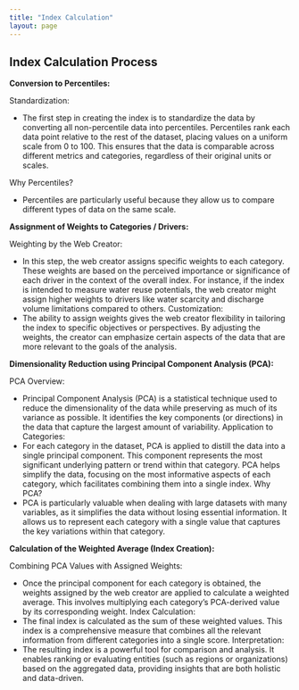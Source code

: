```yaml
---
title: "Index Calculation"
layout: page
---
```


## Index Calculation Process
**Conversion to Percentiles:**

Standardization:
- The first step in creating the index is to standardize the data by converting all non-percentile data into percentiles. Percentiles rank each data point relative to the rest of the dataset, placing values on a uniform scale from 0 to 100. This ensures that the data is comparable across different metrics and categories, regardless of their original units or scales.

Why Percentiles?
- Percentiles are particularly useful because they allow us to compare different types of data on the same scale.

**Assignment of Weights to Categories / Drivers:**

Weighting by the Web Creator:
- In this step, the web creator assigns specific weights to each category. These weights are based on the perceived importance or significance of each driver in the context of the overall index. For instance, if the index is intended to measure water reuse potentials, the web creator might assign higher weights to drivers like water scarcity and discharge volume limitations compared to others.
Customization:
- The ability to assign weights gives the web creator flexibility in tailoring the index to specific objectives or perspectives. By adjusting the weights, the creator can emphasize certain aspects of the data that are more relevant to the goals of the analysis.

**Dimensionality Reduction using Principal Component Analysis (PCA):**

PCA Overview:
- Principal Component Analysis (PCA) is a statistical technique used to reduce the dimensionality of the data while preserving as much of its variance as possible. It identifies the key components (or directions) in the data that capture the largest amount of variability.
Application to Categories:
- For each category in the dataset, PCA is applied to distill the data into a single principal component. This component represents the most significant underlying pattern or trend within that category. PCA helps simplify the data, focusing on the most informative aspects of each category, which facilitates combining them into a single index.
Why PCA?
- PCA is particularly valuable when dealing with large datasets with many variables, as it simplifies the data without losing essential information. It allows us to represent each category with a single value that captures the key variations within that category.

**Calculation of the Weighted Average (Index Creation):**

Combining PCA Values with Assigned Weights:
- Once the principal component for each category is obtained, the weights assigned by the web creator are applied to calculate a weighted average. This involves multiplying each category’s PCA-derived value by its corresponding weight.
Index Calculation:
- The final index is calculated as the sum of these weighted values. This index is a comprehensive measure that combines all the relevant information from different categories into a single score.
Interpretation:
- The resulting index is a powerful tool for comparison and analysis. It enables ranking or evaluating entities (such as regions or organizations) based on the aggregated data, providing insights that are both holistic and data-driven.


